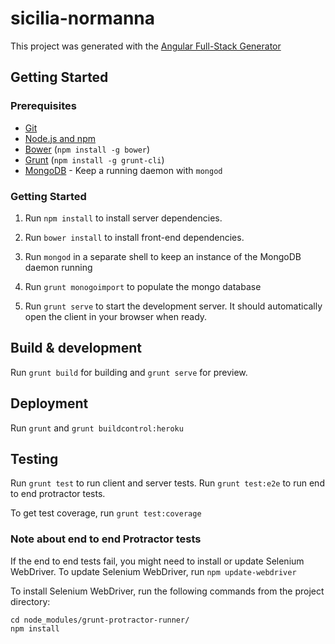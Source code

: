 # sicilia-normanna

This project was generated with the
[Angular Full-Stack Generator](https://github.com/DaftMonk/generator-angular-fullstack)

## Getting Started

### Prerequisites

- [Git](https://git-scm.com/)
- [Node.js and npm](nodejs.org)
- [Bower](bower.io) (`npm install -g bower`)
- [Grunt](http://gruntjs.com/) (`npm install -g grunt-cli`)
- [MongoDB](https://www.mongodb.org/) - Keep a running daemon with `mongod`

### Getting Started

1. Run `npm install` to install server dependencies.

2. Run `bower install` to install front-end dependencies.

3. Run `mongod` in a separate shell to keep an instance of the MongoDB daemon
running

4. Run `grunt monogoimport` to populate the mongo database

5. Run `grunt serve` to start the development server. It should automatically
open the client in your browser when ready.

## Build & development

Run `grunt build` for building and `grunt serve` for preview.

## Deployment

Run `grunt` and `grunt buildcontrol:heroku`

## Testing

Run `grunt test` to run client and server tests. Run `grunt test:e2e` to run end
to end protractor tests.

To get test coverage, run `grunt test:coverage`

### Note about end to end Protractor tests
If the end to end tests fail, you might need to install or update Selenium
WebDriver.  To update Selenium WebDriver, run `npm update-webdriver`

To install Selenium WebDriver, run the following commands from the project
directory:

```
cd node_modules/grunt-protractor-runner/
npm install
```
